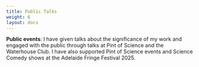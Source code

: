 ```yaml
---
title: Public Talks
weight: 6
layout: docs
---
```


**Public events**: I have given talks about the significance of my work and engaged with the public through talks at Pint of Science and the Waterhouse Club. I have also supported Pint of Science events and Science Comedy shows at the Adelaide Fringe Festival 2025.
